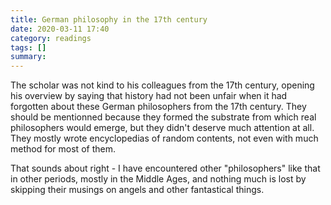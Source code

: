 ```yaml
---
title: German philosophy in the 17th century
date: 2020-03-11 17:40
category: readings
tags: []
summary: 
---
```

The scholar was not kind to his colleagues from the 17th century, opening his overview by saying that history had not been unfair when it had forgotten about these German philosophers from the 17th century. They should be mentionned because they formed the substrate from which real philosophers would emerge, but they didn't deserve much attention at all. They mostly wrote encyclopedias of random contents, not even with much method for most of them. 

That sounds about right - I have encountered other "philosophers" like that in other periods, mostly in the Middle Ages, and nothing much is lost by skipping their musings on angels and other fantastical things.
